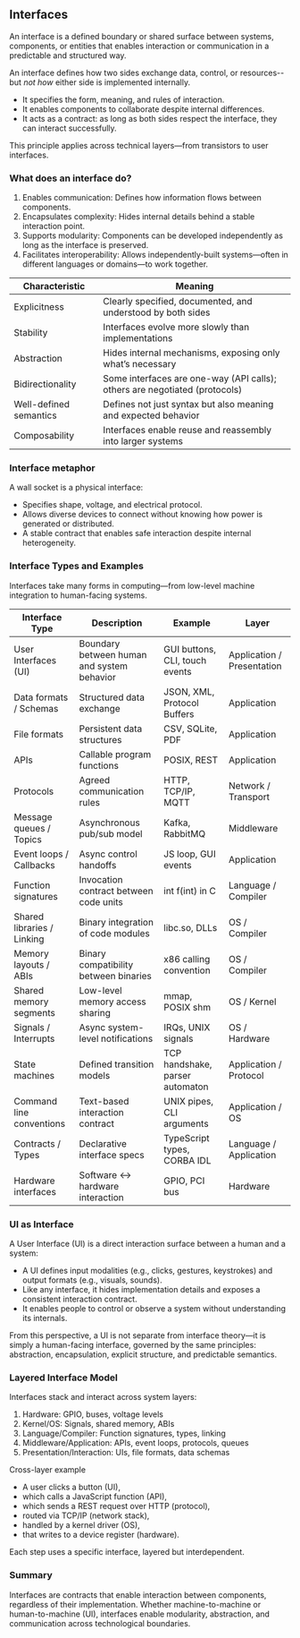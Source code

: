 
## Interfaces

An interface is a defined boundary or shared surface between systems, components, or entities that enables
interaction or communication in a predictable and structured way.

An interface defines how two sides exchange data, control, or resources--but *not* *how* either side is
implemented internally.
- It specifies the form, meaning, and rules of interaction.
- It enables components to collaborate despite internal differences.
- It acts as a contract: as long as both sides respect the interface, they can interact successfully.

This principle applies across technical layers—from transistors to user interfaces.


### What does an interface do?

1. Enables communication: Defines how information flows between components.
2. Encapsulates complexity: Hides internal details behind a stable interaction point.
3. Supports modularity: Components can be developed independently as long as the interface is preserved.
4. Facilitates interoperability: Allows independently-built systems—often in different languages or
   domains—to work together.

| Characteristic       | Meaning                                                                 |
|--|--|
| Explicitness         | Clearly specified, documented, and understood by both sides             |
| Stability            | Interfaces evolve more slowly than implementations                      |
| Abstraction          | Hides internal mechanisms, exposing only what’s necessary               |
| Bidirectionality     | Some interfaces are one-way (API calls); others are negotiated (protocols) |
| Well-defined semantics | Defines not just syntax but also meaning and expected behavior         |
| Composability        | Interfaces enable reuse and reassembly into larger systems              |


### Interface metaphor

A wall socket is a physical interface:
- Specifies shape, voltage, and electrical protocol.
- Allows diverse devices to connect without knowing how power is generated or distributed.
- A stable contract that enables safe interaction despite internal heterogeneity.


### Interface Types and Examples

Interfaces take many forms in computing—from low-level machine integration to human-facing systems.

| Interface Type            | Description                                | Example                        | Layer                          |
|--|--|--|--|
| User Interfaces (UI)  | Boundary between human and system behavior | GUI buttons, CLI, touch events | Application / Presentation      |
| Data formats / Schemas    | Structured data exchange                   | JSON, XML, Protocol Buffers    | Application                     |
| File formats              | Persistent data structures                 | CSV, SQLite, PDF               | Application                     |
| APIs                      | Callable program functions                 | POSIX, REST                    | Application                     |
| Protocols                 | Agreed communication rules                 | HTTP, TCP/IP, MQTT             | Network / Transport             |
| Message queues / Topics   | Asynchronous pub/sub model                 | Kafka, RabbitMQ                | Middleware                      |
| Event loops / Callbacks   | Async control handoffs                     | JS loop, GUI events            | Application                     |
| Function signatures       | Invocation contract between code units     | int f(int) in C              | Language / Compiler             |
| Shared libraries / Linking| Binary integration of code modules        | libc.so, DLLs                | OS / Compiler                   |
| Memory layouts / ABIs     | Binary compatibility between binaries      | x86 calling convention         | OS / Compiler                   |
| Shared memory segments    | Low-level memory access sharing            | mmap, POSIX shm              | OS / Kernel                     |
| Signals / Interrupts      | Async system-level notifications           | IRQs, UNIX signals             | OS / Hardware                   |
| State machines            | Defined transition models                  | TCP handshake, parser automaton| Application / Protocol          |
| Command line conventions  | Text-based interaction contract            | UNIX pipes, CLI arguments      | Application / OS                |
| Contracts / Types         | Declarative interface specs                | TypeScript types, CORBA IDL    | Language / Application          |
| Hardware interfaces       | Software ↔ hardware interaction            | GPIO, PCI bus                  | Hardware                        |


### UI as Interface

A User Interface (UI) is a direct interaction surface between a human and a system:
- A UI defines input modalities (e.g., clicks, gestures, keystrokes) and output formats (e.g., visuals, sounds).
- Like any interface, it hides implementation details and exposes a consistent interaction contract.
- It enables people to control or observe a system without understanding its internals.

From this perspective, a UI is not separate from interface theory—it is simply a human-facing interface, governed
by the same principles: abstraction, encapsulation, explicit structure, and predictable semantics.


### Layered Interface Model

Interfaces stack and interact across system layers:

1. Hardware: GPIO, buses, voltage levels
2. Kernel/OS: Signals, shared memory, ABIs
3. Language/Compiler: Function signatures, types, linking
4. Middleware/Application: APIs, event loops, protocols, queues
5. Presentation/Interaction: UIs, file formats, data schemas


Cross-layer example
- A user clicks a button (UI),
- which calls a JavaScript function (API),
- which sends a REST request over HTTP (protocol),
- routed via TCP/IP (network stack),
- handled by a kernel driver (OS),
- that writes to a device register (hardware).

Each step uses a specific interface, layered but interdependent.


### Summary

Interfaces are contracts that enable interaction between components, regardless of their implementation.
Whether machine-to-machine or human-to-machine (UI), interfaces enable modularity, abstraction, and
communication across technological boundaries.
